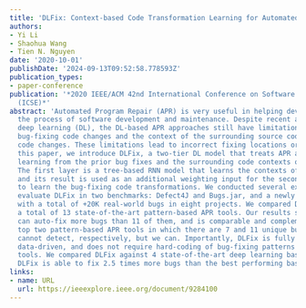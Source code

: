 ```yaml
---
title: 'DLFix: Context-based Code Transformation Learning for Automated Program Repair'
authors:
- Yi Li
- Shaohua Wang
- Tien N. Nguyen
date: '2020-10-01'
publishDate: '2024-09-13T09:52:58.778593Z'
publication_types:
- paper-conference
publication: '*2020 IEEE/ACM 42nd International Conference on Software Engineering
  (ICSE)*'
abstract: 'Automated Program Repair (APR) is very useful in helping developers in
  the process of software development and maintenance. Despite recent advances in
  deep learning (DL), the DL-based APR approaches still have limitations in learning
  bug-fixing code changes and the context of the surrounding source code of the bug-fixing
  code changes. These limitations lead to incorrect fixing locations or fixes. In
  this paper, we introduce DLFix, a two-tier DL model that treats APR as code transformation
  learning from the prior bug fixes and the surrounding code contexts of the fixes.
  The first layer is a tree-based RNN model that learns the contexts of bug fixes
  and its result is used as an additional weighting input for the second layer designed
  to learn the bug-fixing code transformations. We conducted several experiments to
  evaluate DLFix in two benchmarks: Defect4J and Bugs.jar, and a newly built bug datasets
  with a total of +20K real-world bugs in eight projects. We compared DLFix against
  a total of 13 state-of-the-art pattern-based APR tools. Our results show that DLFix
  can auto-fix more bugs than 11 of them, and is comparable and complementary to the
  top two pattern-based APR tools in which there are 7 and 11 unique bugs that they
  cannot detect, respectively, but we can. Importantly, DLFix is fully automated and
  data-driven, and does not require hard-coding of bug-fixing patterns as in those
  tools. We compared DLFix against 4 state-of-the-art deep learning based APR models.
  DLFix is able to fix 2.5 times more bugs than the best performing baseline.'
links:
- name: URL
  url: https://ieeexplore.ieee.org/document/9284100
---
```

